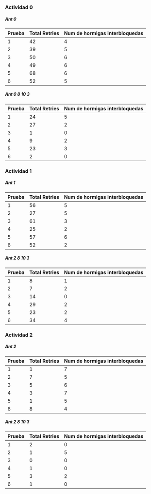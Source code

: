 ### Actividad 0 
##### Ant 0
|Prueba | Total Retries| Num de hormigas interbloquedas|
|--|--|--|
|1|42|4|
|2|39|5|
|3|50|6|
|4|49|6|
|5|68|6|
|6|52|5|
##### Ant 0 8 10 3
|Prueba | Total Retries| Num de hormigas interbloquedas|
|--|--|--|
|1|24|5|
|2|27|2|
|3|1|0|
|4|9|2|
|5|23|3|
|6|2|0|
### Actividad 1
##### Ant 1
|Prueba | Total Retries| Num de hormigas interbloquedas|
|--|--|--|
|1|56|5|
|2|27|5|
|3|61|3|
|4|25|2|
|5|57|6|
|6|52|2|
##### Ant 2 8 10 3
|Prueba | Total Retries| Num de hormigas interbloquedas|
|--|--|--|
|1|8|1|
|2|7|2|
|3|14|0|
|4|29|2|
|5|23|2|
|6|34|4|
### Actividad 2
##### Ant 2
|Prueba | Total Retries| Num de hormigas interbloquedas|
|--|--|--|
|1|1|7|
|2|7|5|
|3|5|6|
|4|3|7|
|5|1|5|
|6|8|4|
##### Ant 2 8 10 3
|Prueba | Total Retries| Num de hormigas interbloquedas|
|--|--|--|
|1|2|0|
|2|1|5|
|3|0|0|
|4|1|0|
|5|3|2|
|6|1|0|
